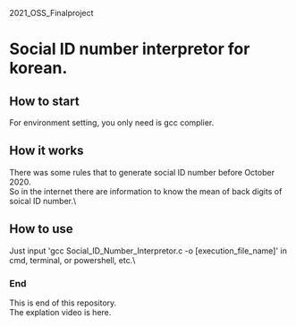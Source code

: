 2021_OSS_Finalproject

# Social ID number interpretor for korean.

## How to start
For environment setting, you only need is gcc complier.

## How it works
There was some rules that to generate social ID number before October 2020.\
So in the internet there are information to know the mean of back digits of soical ID number.\

## How to use
Just input 'gcc Social_ID_Number_Interpretor.c -o [execution_file_name]' in cmd, terminal, or powershell, etc.\

### End
This is end of this repository.\
The explation video is here.
